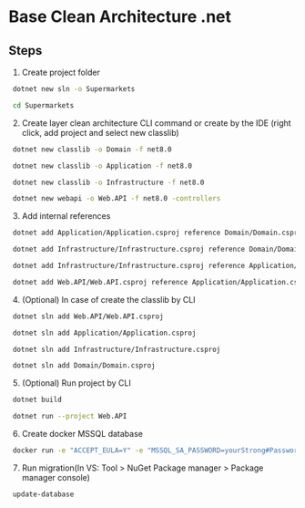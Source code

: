 # Base Clean Architecture .net

## Steps

1. Create project folder

 ```bash
  dotnet new sln -o Supermarkets
  ```

 ```bash
  cd Supermarkets
  ```

2. Create layer clean architecture CLI command or create by the IDE (right click, add project and select new classlib)

 ```bash
  dotnet new classlib -o Domain -f net8.0
  ```

 ```bash
  dotnet new classlib -o Application -f net8.0
  ```

 ```bash
  dotnet new classlib -o Infrastructure -f net8.0
  ```

 ```bash
  dotnet new webapi -o Web.API -f net8.0 -controllers
  ```

3. Add internal references

 ```bash
  dotnet add Application/Application.csproj reference Domain/Domain.csproj
  ```

 ```bash
  dotnet add Infrastructure/Infrastructure.csproj reference Domain/Domain.csproj
  ```

 ```bash
  dotnet add Infrastructure/Infrastructure.csproj reference Application/Application.csproj
  ```

 ```bash
  dotnet add Web.API/Web.API.csproj reference Application/Application.csproj Infrastructure/Infrastructure.csproj
  ```

4. (Optional) In case of create the classlib by CLI

 ```bash
  dotnet sln add Web.API/Web.API.csproj
  ```

 ```bash
  dotnet sln add Application/Application.csproj
  ```

 ```bash
  dotnet sln add Infrastructure/Infrastructure.csproj
  ```

 ```bash
  dotnet sln add Domain/Domain.csproj
  ```

5. (Optional) Run project by CLI

 ```bash
  dotnet build
  ```

 ```bash
  dotnet run --project Web.API
  ```

6. Create docker MSSQL database

 ```bash
  docker run -e "ACCEPT_EULA=Y" -e "MSSQL_SA_PASSWORD=yourStrong#Password" -p 1433:1433 -d --name sqlserver  mcr.microsoft.com/mssql/server:2022-latest
  ```

7. Run migration(In VS: Tool > NuGet Package manager > Package manager console)

 ```bash
  update-database
  ```